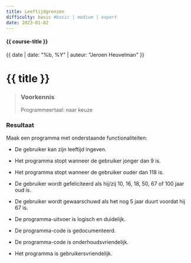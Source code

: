 ```yaml
---
title: Leeftijdgrenzen
difficulty: basic #basic | medium | expert
date: 2023-01-02
---
```


#### {{ course-title }}
{{ date | date: "%b, %Y" | auteur: "Jeroen Heuvelman" }}


# {{ title }}

> ### Voorkennis
> Programmeertaal: naar keuze

### Resultaat
Maak een programma met onderstaande functionaliteiten:

- De gebruiker kan zijn leeftijd ingeven.

- Het programma stopt wanneer de gebruiker jonger dan 9 is.

- Het programma stopt wanneer de gebruiker ouder dan 118 is.

- De gebruiker wordt gefeliciteerd als hij/zij 10, 16, 18, 50, 67 of 100
  jaar oud is.

- De gebruiker wordt gewaarschuwd als het nog 5 jaar duurt voordat hij
  67 is.

- De programma-uitvoer is logisch en duidelijk.

- De programma-code is gedocumenteerd.

- De programma-code is onderhoudsvriendelijk.

- Het programma is gebruikersvriendelijk.
